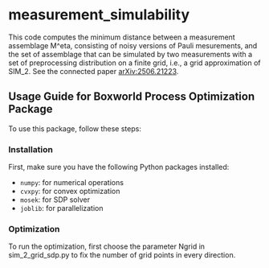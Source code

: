 # measurement_simulability
This code computes the minimum distance between a measurement assemblage M^eta, consisting of noisy versions of Pauli mesurements, and the set of assemblage that can be simulated by two measurements with a set of preprocessing distribution on a finite grid, i.e., a grid approximation of SIM_2. See the connected paper [arXiv:2506.21223](https://arxiv.org/abs/2506.21223).



## Usage Guide for Boxworld Process Optimization Package

To use this package, follow these steps:

### Installation
First, make sure you have the following Python packages installed:
- `numpy`: for numerical operations
- `cvxpy`: for convex optimization
- `mosek`: for SDP solver
- `joblib`: for parallelization

### Optimization
To run the optimization, first choose the parameter Ngrid in sim_2_grid_sdp.py to fix the number of grid points in every direction.
